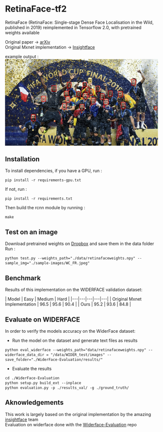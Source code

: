 # RetinaFace-tf2
RetinaFace (RetinaFace: Single-stage Dense Face Localisation in the Wild, published in 2019) reimplemented in Tensorflow 2.0, with pretrained weights available

Original paper -> [arXiv](https://arxiv.org/pdf/1905.00641.pdf)  
Original Mxnet implementation -> [Insightface](https://github.com/deepinsight/insightface/tree/master/RetinaFace)

example output : 
![testing on a random internet selfie](retinaface_tf2_output.jpg)

## Installation
To install dependencies, if you have a GPU, run : 
```
pip install -r requirements-gpu.txt
```
If not, run : 
```
pip install -r requirements.txt
```
Then build the rcnn module by running : 
```
make
```
## Test on an image
Download pretrained weights on [Dropbox](https://www.dropbox.com/s/g4f2lap9cyrdfw5/retinafaceweights.npy?dl=0) and save them in the data folder  
Run  :
```angular2
python test.py --weights_path="./data/retinafaceweights.npy" --sample_img="./sample-images/WC_FR.jpeg"
```

## Benchmark
Results of this implementation on the WIDERFACE validation dataset:    

| Model  | Easy  | Medium  | Hard  |
|---|---|---|---|---|
| Original Mxnet Implementation  | 96.5  | 95.6  | 90.4  |
| Ours  | 95.2  | 93.6  | 84.8  |


## Evaluate on WIDERFACE
In order to verify the models accuracy on the WiderFace dataset:
* Run the model on the dataset and generate text files as results
```angular2
python eval_widerface --weights_path="data/retinafaceweights.npy" --widerface_data_dir = "/data/WIDER_test/images" --save_folder="./WiderFace-Evaluation/results/"
```
* Evaluate the results
```angular2
cd ./WiderFace-Evaluation
python setup.py build_ext --inplace
python evaluation.py -p ./results_val/ -g ./ground_truth/
```


## Aknowledgements
This work is largely based on the original implementation by the amazing [insightface](https://github.com/deepinsight/insightface) team  
Evaluation on widerface done with the [Widerface-Evaluation](https://github.com/wondervictor/WiderFace-Evaluation) repo